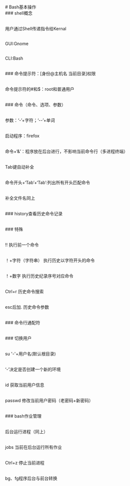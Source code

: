 <br># Bash基本操作
<br>### shell概念<br>

<br>用户通过Shell传递指令给Kernal<br>

<br>GUI:Gnome<br>

<br>CLI:Bash<br>

<br>### 命令提示符：[身份@主机名 当前目录]权限<br>

<br>命令提示符的#和$：root和普通用户<br>

<br>### 命令（命令、选项、参数）<br>

<br>参数：‘-’+字符；‘--’+单词<br>

<br>启动程序：firefox<br>

<br>命令+‘&’：程序放在后台进行，不影响当前命令行（多进程终端）<br>

<br>Tab键自动补全<br>

<br>命令开头+‘Tab’+‘Tab’:列出所有开头匹配命令<br>

<br>补全文件名同上<br>

<br>### history查看历史命令记录<br>

<br>### 特殊<br>

<br>!! 执行前一个命令<br>

<br>！+字符（字符串） 执行历史以字符开头的命令<br>

<br>！+数字 执行历史纪录序号对应命令<br>

<br>Ctrl+r 历史命令搜索<br>

<br>esc后加. 历史命令参数<br>

<br>### 命令行通配符<br>

<br>### 切换用户<br>

<br>su '-'+用户名(默认根目录)<br>

<br>‘-’决定是否创建一个新的环境<br>

<br>id 获取当前用户信息<br>

<br>passwd 修改当前用户密码（老密码+新密码）<br>

<br>### bash作业管理<br>

<br>后台运行进程（同上）<br>

<br>jobs 当前在后台运行所有作业<br>

<br>Ctrl+z 停止当前进程<br>

<br>bg、fg程序后台与前台转换
